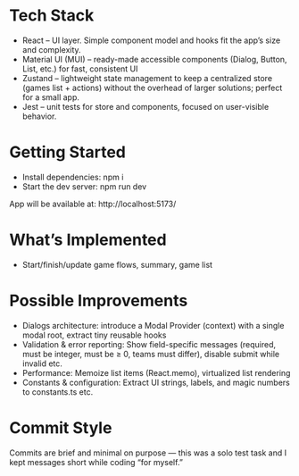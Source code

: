# Tech Stack

- React – UI layer. Simple component model and hooks fit the app’s size and complexity.
- Material UI (MUI) – ready-made accessible components (Dialog, Button, List, etc.) for fast, consistent UI
- Zustand – lightweight state management to keep a centralized store (games list + actions) without the overhead of larger solutions; perfect for a small app.
- Jest – unit tests for store and components, focused on user-visible behavior.

# Getting Started

- Install dependencies: npm i
- Start the dev server: npm run dev

App will be available at: http://localhost:5173/

# What’s Implemented

- Start/finish/update game flows, summary, game list

# Possible Improvements

- Dialogs architecture: introduce a Modal Provider (context) with a single modal root, extract tiny reusable hooks
- Validation & error reporting: Show field-specific messages (required, must be integer, must be ≥ 0, teams must differ), disable submit while invalid etc.
- Performance: Memoize list items (React.memo), virtualized list rendering
- Constants & configuration: Extract UI strings, labels, and magic numbers to constants.ts etc.

# Commit Style

Commits are brief and minimal on purpose — this was a solo test task and I kept messages short while coding “for myself.”
